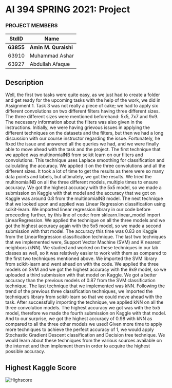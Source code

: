 # AI 394 SPRING 2021: Project #
### PROJECT MEMBERS ###
StdID | Name
------------ | -------------
**63855** | **Amin M. Quraishi** <!--this is the group leader in bold-->
63910 | Muhammad Ashar
63927 | Abdullah Afaque
<!-- Replace name and student ids with acutally group member Names and Ids-->


## Description ## 
Well, the first two tasks were quite easy, as we just had to create a folder and get ready for the upcoming tasks with the help of the work, we did in Assignment 1. Task 3 was not really a piece of cake; we had to apply six different convolutions on two different filters having three different sizes. The three different sizes were mentioned beforehand: 5x5, 7x7 and 9x9. The necessary information about the filters was also given in the instructions.
Initially, we were having grievous issues in applying the different techniques on the datasets and the filters, but then we had a long discussion with our course instructor regarding the issue. Fortunately, he fixed the issue and answered all the queries we had, and we were finally able to move ahead with the task and the project. The first technique that we applied was multinomialNB from scikit learn on our filters and convolutions. This technique uses Laplace smoothing for classification and calculating the accuracy. We applied it on the three convolutions and all the different sizes. It took a lot of time to get the results as there were so many data points and labels, but ultimately, we got the results. We tried the multinomialNB on all the three different models, multiple times to ensure accuracy. We got the highest accuracy with the 5x5 model, so we made a submission on Kaggle with that model and the accuracy that we got on Kaggle was around 0.8 from the multinomialNB model. 
The next technique that we looked upon and applied was Linear Regression classification using scikit-learn. We imported linear regression library in our code before proceeding further, by this line of code: from sklearn.linear_model import LinearRegression. We applied the technique on all the three models and we got the highest accuracy again with the 5x5 model, so we made a second submission with that model. The accuracy this time was 0.83 on Kaggle from the LinearRegression classification technique.
 The last two techniques that we implemented were, Support Vector Machine (SVM) and K nearest neighbors (kNN). We studied and worked on these techniques in our lab classes as well, so it was relatively easier to work with them as compared to the first two techniques mentioned above. 
We imported the SVM library from scikit-learn and went ahead on with the code. We applied the three models on SVM and we got the highest accuracy with the 9x9 model, so we uploaded a third submission with that model on Kaggle. We got a better accuracy than the previous models of 0.87 from the SVM classification technique.
The last technique that we implemented was kNN. Following the trend of the previous three classification techniques, we imported the technique’s library from scikit-learn so that we could move ahead with the task. After successfully importing the technique, we applied kNN on all the three convolution models. The highest accuracy we got was with the 5x5 model, therefore we made the fourth submission on Kaggle with that model. And to our surprise, we got the highest accuracy of 0.98 with kNN as compared to all the three other models we used!
Given more time to apply more techniques to achieve the perfect accuracy of 1, we would apply Stochastic Gradient Descent classification and Decision tree technique. We would learn about these techniques from the various sources available on the internet and then implement them in order to acquire the highest possible accuracy.


## Highest Kaggle Score ##
![Highscore](https://user-images.githubusercontent.com/66859283/115763848-4fa10b00-a3be-11eb-809f-fb0acd301af4.png)

